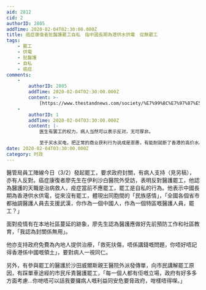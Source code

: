```yaml
---
aid: 2812
cid: 2
authorID: 2805
addTime: 2020-02-04T02:30:00.000Z
title: 癌症康復者批醫護罷工自私　指中國長期為港供水供電　從無罷工
tags:
    - 罷工
    - 供電
    - 批醫護
    - 自私
    - 癌症
comments:
    -
        authorID: 2805
        addTime: 2020-02-04T02:30:00.000Z
        content: >-
            [https://www.thestandnews.com/society/%E7%99%8C%E7%97%87%E5%BA%B7%E5%BE%A9%E8%80%85%E6%89%B9%E9%86%AB%E8%AD%B7%E7%BD%B7%E5%B7%A5%E8%87%AA%E7%A7%81-%E6%8C%87%E4%B8%AD%E5%9C%8B%E9%95%B7%E6%9C%9F%E7%82%BA%E6%B8%AF%E4%BE%9B%E6%B0%B4%E4%BE%9B%E9%9B%BB-%E5%BE%9E%E7%84%A1%E7%BD%B7%E5%B7%A5/](https://www.thestandnews.com/society/%E7%99%8C%E7%97%87%E5%BA%B7%E5%BE%A9%E8%80%85%E6%89%B9%E9%86%AB%E8%AD%B7%E7%BD%B7%E5%B7%A5%E8%87%AA%E7%A7%81-%E6%8C%87%E4%B8%AD%E5%9C%8B%E9%95%B7%E6%9C%9F%E7%82%BA%E6%B8%AF%E4%BE%9B%E6%B0%B4%E4%BE%9B%E9%9B%BB-%E5%BE%9E%E7%84%A1%E7%BD%B7%E5%B7%A5/)
    -
        authorID: 1
        addTime: 2020-02-04T03:30:00.000Z
        content: |-
            医生有罢工的权力，病人当然可以表示反对，无可厚非。

            至于买水买电，把正常的商业获利行为说成是恩惠，有能耐就断了香港的高价水。
date: 2020-02-04T03:30:00.000Z
category: 时政
---
```


醫管局員工陣線今日（3/2）發起罷工，要求政府封關，有病人支持（見另稿），亦有人反對。癌症康復者廖先生在伊利沙白醫院外受訪，表明反對醫護罷工，他認為醫護的天職是治病救人，疫症當前不應罷工，罷工是自私的行為。他表示中國長期為香港供水供電，從來沒有罷工，體現出同胞間的「民族感情」，「全國各個省市都抽調醫護人員去支援武漢，你作為一個中國人，作為一個特區嘅醫護人員，罷工？」

面對疫情有在本地社區蔓延的跡象，廖先生認為醫護應做好先前預防工作和社區教育，「我認為封關係無用」。

他亦支持政府免費為內地人提供治療，「救死扶傷，唔係講錢嘅問題，你唔好唔記得香港係中國嘅領土」，要對病人一視同仁。

另外，有參與罷工的醫護於沙田威爾斯親王醫院外派發傳單，向市民講解罷工原因，有踩單車途經的市民斥責醫護罷工，「每一個人都有佢嘅立場，政府有好多多方面考慮...你哋唔可以話我要攞病人嘅利益同安危要脅政府，咁樣唔得㗎。」
